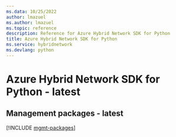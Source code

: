 ```yaml
---
ms.data: 10/25/2022
author: lmazuel
ms.author: lmazuel
ms.topic: reference
description: Reference for Azure Hybrid Network SDK for Python
title: Azure Hybrid Network SDK for Python
ms.service: hybridnetwork
ms.devlang: python
---
```

# Azure Hybrid Network SDK for Python - latest

## Management packages - latest
[!INCLUDE [mgmt-packages](hybrid-network-mgmt-index.md)]